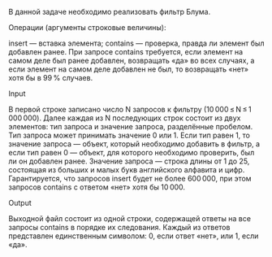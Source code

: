 В данной задаче необходимо реализовать фильтр Блума.



Операции (аргументы строковые величины):

insert — вставка элемента;
contains — проверка, правда ли элемент был добавлен ранее.
При запросе contains требуется, если элемент на самом деле был ранее добавлен, возвращать «да» во всех случаях, а если элемент на самом деле добавлен не был, то возвращать «нет» хотя бы в 99 % случаев.

Input

В первой строке записано число N запросов к фильтру (10 000 ≤ N ≤ 1 000 000). Далее каждая из N последующих строк состоит из двух элементов: тип запроса и значение запроса, разделённые пробелом. Тип запроса может принимать значение 0 или 1. Если тип равен 1, то значение запроса — объект, который необходимо добавить в фильтр, а если тип равен 0 — объект, для которого необходимо проверить, был ли он добавлен ранее.
Значение запроса — строка длины от 1 до 25, состоящая из больших и малых букв английского алфавита и цифр. Гарантируется, что запросов insert будет не более 600 000, при этом запросов contains с ответом «нет» хотя бы 10 000.

Output

Выходной файл состоит из одной строки, содержащей ответы на все запросы contains в порядке их следования. Каждый из ответов представлен единственным символом: 0, если ответ «нет», или 1, если «да».